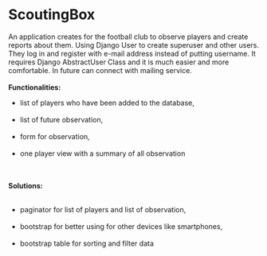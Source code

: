 # ScoutingBox
An application creates for the football club to observe players and create reports about them. 
Using Django User to create superuser and other users. They log in and register with e-mail address instead of putting username. 
It requires Django AbstractUser Class and it is much easier and more comfortable. In future can connect with mailing service.<br><br>
<b>Functionalities:</b><br>
<ul><li>list of players who have been added to the database,</li><br>
<li>list of future observation,</li><br>
<li>form for observation,</li><br>
<li>one player view with a summary of all observation</li></ul><br><br>
<b>Solutions:</b><br><br>
<ul><li>paginator for list of players and list of observation,</li><br>
<li>bootstrap for better using for other devices like smartphones,</li><br>
<li>bootstrap table for sorting and filter data</li></ul>

